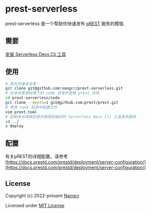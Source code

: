 # prest-serverless

prest-serverless 是一个帮助你快速发布 [pREST](https://github.com/prest/prest) 服务的模版.

## 需要
[安装 Serverless Devs Cli 工具](https://docs.serverless-devs.com/serverless-devs/install)

## 使用

```bash
# 首先克隆本仓库
git clone git@github.com:nangcr/prest-serverless.git
# 在本仓库根目录下的 code 目录中克隆 prest 仓库
cd prest-serverless/code
git clone --depth=1 git@github.com:prest/prest.git
# 修改 code 目录中配置文件
vim prest.toml
# 回到本仓库根目录并使用安装好的 Serverless Devs Cli 工具发布服务
cd ../
s deploy
```

## 配置
有关pREST的详细配置，请参考[https://docs.prestd.com/prestd/deployment/server-configuration/](https://docs.prestd.com/prestd/deployment/server-configuration/)

## License

Copyright (c) 2022-present [Nangcr](https://github.com/nangcr)

Licensed under [MIT License](./LICENSE)
